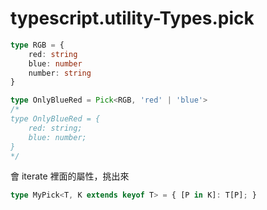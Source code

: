# typescript.utility-Types.pick

```ts
type RGB = {
    red: string
    blue: number
    number: string
}

type OnlyBlueRed = Pick<RGB, 'red' | 'blue'>
/*
type OnlyBlueRed = {
    red: string;
    blue: number;
}
*/
```


會 iterate 裡面的屬性，挑出來


```ts
type MyPick<T, K extends keyof T> = { [P in K]: T[P]; }
```

